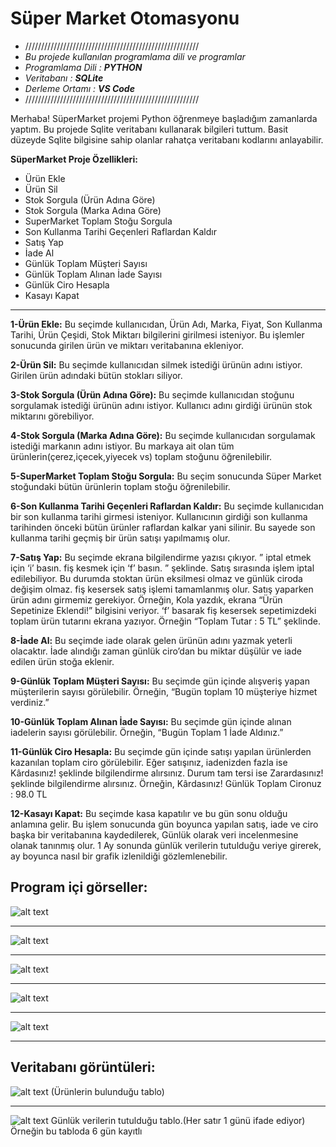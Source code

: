 # Süper Market Otomasyonu
* ///////////////////////////////////////////////////////
* *Bu projede kullanılan programlama dili ve programlar*
* *Programlama Dili : **PYTHON***
* *Veritabanı : **SQLite***
* *Derleme Ortamı : **VS Code***
* ///////////////////////////////////////////////////////

Merhaba!
SüperMarket projemi Python öğrenmeye başladığım zamanlarda yaptım. Bu projede Sqlite veritabanı kullanarak bilgileri tuttum. Basit düzeyde Sqlite bilgisine sahip olanlar rahatça veritabanı kodlarını anlayabilir.

**SüperMarket Proje Özellikleri:**
* Ürün Ekle
* Ürün Sil
* Stok Sorgula (Ürün Adına Göre)
* Stok Sorgula (Marka Adına Göre)
* SuperMarket Toplam Stoğu Sorgula
* Son Kullanma Tarihi Geçenleri Raflardan Kaldır
* Satış Yap
* İade Al
* Günlük Toplam Müşteri Sayısı
* Günlük Toplam Alınan İade Sayısı
* Günlük Ciro Hesapla
* Kasayı Kapat

-------------------------------------------------

**1-Ürün Ekle:**
Bu seçimde kullanıcıdan, Ürün Adı, Marka, Fiyat, Son Kullanma Tarihi, Ürün Çeşidi, Stok Miktarı bilgilerini girilmesi isteniyor. Bu işlemler sonucunda girilen ürün ve miktarı veritabanına ekleniyor.

**2-Ürün Sil:**
Bu seçimde kullanıcıdan silmek istediği ürünün adını istiyor. Girilen ürün adındaki bütün stokları siliyor.

**3-Stok Sorgula (Ürün Adına Göre):**
Bu seçimde kullanıcıdan stoğunu sorgulamak istediği ürünün adını istiyor. Kullanıcı adını girdiği ürünün stok miktarını görebiliyor.

**4-Stok Sorgula (Marka Adına Göre):**
Bu seçimde kullanıcıdan sorgulamak istediği markanın adını istiyor. Bu markaya ait olan tüm ürünlerin(çerez,içecek,yiyecek vs) toplam stoğunu öğrenilebilir.

**5-SuperMarket Toplam Stoğu Sorgula:**
Bu seçim sonucunda Süper Market stoğundaki bütün ürünlerin toplam stoğu öğrenilebilir.

**6-Son Kullanma Tarihi Geçenleri Raflardan Kaldır:**
Bu seçimde kullanıcıdan bir son kullanma tarihi girmesi isteniyor. Kullanıcının girdiği son kullanma tarihinden önceki bütün ürünler raflardan kalkar yani silinir. Bu sayede son kullanma tarihi geçmiş bir ürün satışı yapılmamış olur.

**7-Satış Yap:**
Bu seçimde ekrana bilgilendirme yazısı çıkıyor. ” iptal etmek için ‘i’ basın. fiş kesmek için ‘f’ basın. ” şeklinde. Satış sırasında işlem iptal edilebiliyor. Bu durumda stoktan ürün eksilmesi olmaz ve günlük ciroda değişim olmaz. fiş kesersek satış işlemi tamamlanmış olur. Satış yaparken ürün adını girmemiz gerekiyor. Örneğin, Kola yazdık, ekrana “Ürün Sepetinize Eklendi!” bilgisini veriyor. ‘f’ basarak fiş kesersek sepetimizdeki toplam ürün tutarını ekrana yazıyor. Örneğin “Toplam Tutar : 5 TL” şeklinde.

**8-İade Al:**
Bu seçimde iade olarak gelen ürünün adını yazmak yeterli olacaktır. İade alındığı zaman günlük ciro’dan bu miktar düşülür ve iade edilen ürün stoğa eklenir.

**9-Günlük Toplam Müşteri Sayısı:**
Bu seçimde gün içinde alışveriş yapan müşterilerin sayısı görülebilir. Örneğin, “Bugün toplam 10 müşteriye hizmet verdiniz.”

**10-Günlük Toplam Alınan İade Sayısı:**
Bu seçimde gün içinde alınan iadelerin sayısı görülebilir. 
Örneğin, “Bugün Toplam 1 İade Aldınız.”

**11-Günlük Ciro Hesapla:**
Bu seçimde gün içinde satışı yapılan ürünlerden kazanılan toplam ciro görülebilir. Eğer satışınız, iadenizden fazla ise Kârdasınız! şeklinde bilgilendirme alırsınız. Durum tam tersi ise Zarardasınız! şeklinde bilgilendirme alırsınız. Örneğin,
Kârdasınız!
Günlük Toplam Cironuz : 98.0 TL

**12-Kasayı Kapat:**
Bu seçimde kasa kapatılır ve bu gün sonu olduğu anlamına gelir. Bu işlem sonucunda gün boyunca yapılan satış, iade ve ciro başka bir veritabanına kaydedilerek, Günlük olarak veri incelenmesine olanak tanınmış olur. 1 Ay sonunda günlük verilerin tutulduğu veriye girerek, ay boyunca nasıl bir grafik izlenildiği gözlemlenebilir.

## Program içi görseller:

![alt text](https://raw.githubusercontent.com/serdarsari/Projelerim/master/Super-Market-Otomasyonu/images/1.jpg)

-------------------------------------------------

![alt text](https://raw.githubusercontent.com/serdarsari/Projelerim/master/Super-Market-Otomasyonu/images/2.jpg)

-------------------------------------------------

![alt text](https://raw.githubusercontent.com/serdarsari/Projelerim/master/Super-Market-Otomasyonu/images/3.jpg)

-------------------------------------------------

![alt text](https://raw.githubusercontent.com/serdarsari/Projelerim/master/Super-Market-Otomasyonu/images/4.jpg)

-------------------------------------------------

![alt text](https://raw.githubusercontent.com/serdarsari/Projelerim/master/Super-Market-Otomasyonu/images/5.jpg)

-------------------------------------------------

## Veritabanı görüntüleri:

![alt text](https://raw.githubusercontent.com/serdarsari/Projelerim/master/Super-Market-Otomasyonu/images/s1.jpg)
(Ürünlerin bulunduğu tablo)

-------------------------------------------------

![alt text](https://raw.githubusercontent.com/serdarsari/Projelerim/master/Super-Market-Otomasyonu/images/s2.jpg)
Günlük verilerin tutulduğu tablo.(Her satır 1 günü ifade ediyor) Örneğin bu tabloda 6 gün kayıtlı

